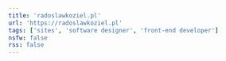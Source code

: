 ```yaml
---
title: 'radoslawkoziel.pl'
url: 'https://radoslawkoziel.pl'
tags: ['sites', 'software designer', 'front-end developer']
nsfw: false
rss: false
---
```

